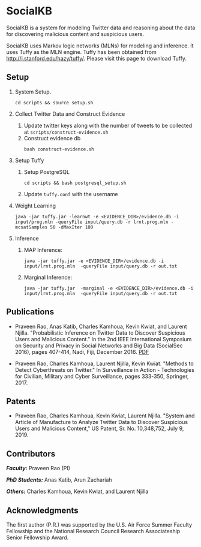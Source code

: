 # SocialKB
SocialKB is a system for modeling Twitter data and reasoning about the data for discovering malicious content and suspicious users.

SocialKB uses Markov logic networks (MLNs) for modeling and inference. It uses Tuffy as the MLN engine. Tuffy has been obtained from http://i.stanford.edu/hazy/tuffy/. Please visit this page to download Tuffy.

## Setup
1. System Setup.
    ```
    cd scripts && source setup.sh
    ```
   
2. Collect Twitter Data and Construct Evidence
    1. Update twitter keys along with the number of tweets to be collected at `scripts/construct-evidence.sh`
    2. Construct evidence db
        ```
        bash construct-evidence.sh
        ```
 
3. Setup Tuffy
    1. Setup PostgreSQL 
        ```
        cd scripts && bash postgresql_setup.sh
        ```
    2. Update `tuffy.conf` with the username

4. Weight Learning
    ```
    java -jar tuffy.jar -learnwt -e <EVIDENCE_DIR>/evidence.db -i input/prog.mln -queryFile input/query.db -r lrnt.prog.mln -mcsatSamples 50 -dMaxIter 100
    ```
5. Inference
    1. MAP Inference:
        ```
        java -jar tuffy.jar -e <EVIDENCE_DIR>/evidence.db -i input/lrnt.prog.mln  -queryFile input/query.db -r out.txt
        ```
    2. Marginal Inference:
        ```
        java -jar tuffy.jar  -marginal -e <EVIDENCE_DIR>/evidence.db -i input/lrnt.prog.mln  -queryFile input/query.db -r out.txt
        ```
       
## Publications

* Praveen Rao, Anas Katib, Charles Kamhoua, Kevin Kwiat, and Laurent Njilla. "Probabilistic Inference on Twitter Data to Discover Suspicious Users and Malicious Content." In the 2nd IEEE International Symposium on Security and Privacy in Social Networks and Big Data (SocialSec 2016), pages 407-414, Nadi, Fiji, December 2016. [PDF](http://r.web.umkc.edu/raopr/SocialKB-SocialSec-2016.pdf)

* Praveen Rao, Charles Kamhoua, Laurent Njilla, Kevin Kwiat. "Methods to Detect Cyberthreats on Twitter." In Surveillance in Action - Technologies for Civilian, Military and Cyber Surveillance, pages 333-350, Springer, 2017.

## Patents

* Praveen Rao, Charles Kamhoua, Kevin Kwiat, Laurent Njilla. "System and Article of Manufacture to Analyze Twitter Data to Discover Suspicious Users and Malicious Content," US Patent, Sr. No. 10,348,752, July 9, 2019.

## Contributors

***Faculty:*** Praveen Rao (PI)

***PhD Students:*** Anas Katib, Arun Zachariah

***Others:*** Charles Kamhoua, Kevin Kwiat, and Laurent Njilla

## Acknowledgments
The first author (P.R.) was supported by the U.S. Air Force Summer Faculty Fellowship and the National Research Council Research Associateship Senior Fellowship Award.
